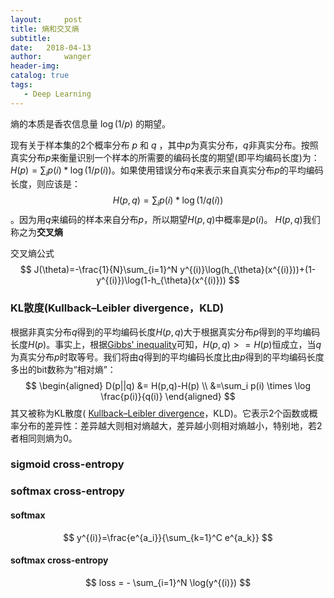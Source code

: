 ```yaml
---
layout:     post
title: 熵和交叉熵
subtitle:  
date:   2018-04-13
author:     wanger
header-img: 
catalog: true
tags: 
   - Deep Learning
---
```


熵的本质是香农信息量 $\log(1/p)$ 的期望。

现有关于样本集的2个概率分布 $p$ 和 $q$ ，其中$p$为真实分布，$q$非真实分布。按照真实分布$p$来衡量识别一个样本的所需要的编码长度的期望(即平均编码长度)为：$H(p)=\sum_{i}p(i)*\log(1/p(i))$。如果使用错误分布$q$来表示来自真实分布$p$的平均编码长度，则应该是：
$$H(p,q)=\sum_{i} p(i)* \log(1/q(i))$$ 。因为用$q$来编码的样本来自分布$p$，所以期望$H(p,q)$中概率是$p(i)$。
$H(p,q)$我们称之为**交叉熵**

交叉熵公式
$$
J(\theta)=-\frac{1}{N}\sum_{i=1}^N y^{(i)}\log(h_{\theta}(x^{(i)}))+(1-y^{(i)})\log(1-h_{\theta}(x^{(i)}))
$$



### KL散度(Kullback–Leibler divergence，KLD)

根据非真实分布$q$得到的平均编码长度$H(p,q)$大于根据真实分布$p$得到的平均编码长度$H(p)$。事实上，根据[Gibbs' inequality](https://en.wikipedia.org/wiki/Gibbs%27_inequality)可知，$H(p,q)>=H(p)$恒成立，当$q$为真实分布$p$时取等号。我们将由$q$得到的平均编码长度比由$p$得到的平均编码长度多出的bit数称为“相对熵”：
$$
\begin{aligned}
	D(p||q) &= H(p,q)-H(p) \\
			       &=\sum_i p(i)  \times \log \frac{p(i)}{q(i)}
\end{aligned}
$$
其又被称为KL散度( [Kullback–Leibler divergence](https://en.wikipedia.org/wiki/Kullback%E2%80%93Leibler_divergence)，KLD)。它表示2个函数或概率分布的差异性：差异越大则相对熵越大，差异越小则相对熵越小，特别地，若2者相同则熵为0。

### sigmoid cross-entropy



### softmax cross-entropy

#### softmax

$$
y^{(i)}=\frac{e^{a_i}}{\sum_{k=1}^C e^{a_k}}
$$

#### softmax cross-entropy

$$
loss = - \sum_{i=1}^N \log(y^{(i)})
$$

